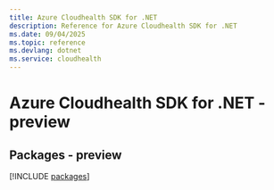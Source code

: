 ```yaml
---
title: Azure Cloudhealth SDK for .NET
description: Reference for Azure Cloudhealth SDK for .NET
ms.date: 09/04/2025
ms.topic: reference
ms.devlang: dotnet
ms.service: cloudhealth
---
```

# Azure Cloudhealth SDK for .NET - preview
## Packages - preview
[!INCLUDE [packages](cloudhealth-index.md)]